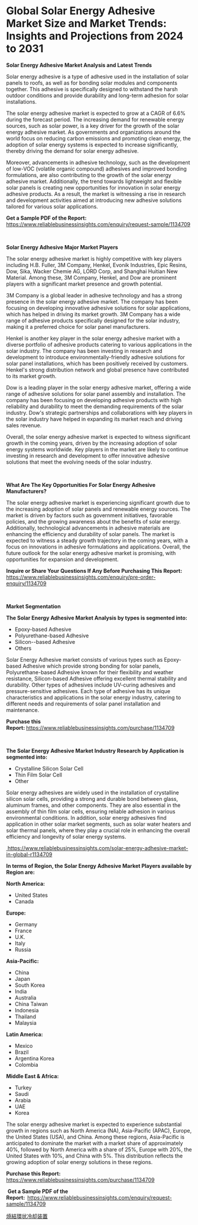 <p><h1>Global Solar Energy Adhesive Market Size and Market Trends: Insights and Projections from 2024 to 2031</h1></p><p><strong>Solar Energy Adhesive Market Analysis and Latest Trends</strong></p>
<p><p>Solar energy adhesive is a type of adhesive used in the installation of solar panels to roofs, as well as for bonding solar modules and components together. This adhesive is specifically designed to withstand the harsh outdoor conditions and provide durability and long-term adhesion for solar installations.</p><p>The solar energy adhesive market is expected to grow at a CAGR of 6.6% during the forecast period. The increasing demand for renewable energy sources, such as solar power, is a key driver for the growth of the solar energy adhesive market. As governments and organizations around the world focus on reducing carbon emissions and promoting clean energy, the adoption of solar energy systems is expected to increase significantly, thereby driving the demand for solar energy adhesive.</p><p>Moreover, advancements in adhesive technology, such as the development of low-VOC (volatile organic compound) adhesives and improved bonding formulations, are also contributing to the growth of the solar energy adhesive market. Additionally, the trend towards lightweight and flexible solar panels is creating new opportunities for innovation in solar energy adhesive products. As a result, the market is witnessing a rise in research and development activities aimed at introducing new adhesive solutions tailored for various solar applications.</p></p>
<p><strong>Get a Sample PDF of the Report:&nbsp;</strong> <a href="https://www.reliablebusinessinsights.com/enquiry/request-sample/1134709">https://www.reliablebusinessinsights.com/enquiry/request-sample/1134709</a></p>
<p>&nbsp;</p>
<p><strong>Solar Energy Adhesive Major Market Players</strong></p>
<p><p>The solar energy adhesive market is highly competitive with key players including H.B. Fuller, 3M Company, Henkel, Evonik Industries, Epic Resins, Dow, Sika, Wacker Chemie AG, LORD Corp, and Shanghai Huitian New Material. Among these, 3M Company, Henkel, and Dow are prominent players with a significant market presence and growth potential.</p><p>3M Company is a global leader in adhesive technology and has a strong presence in the solar energy adhesive market. The company has been focusing on developing innovative adhesive solutions for solar applications, which has helped in driving its market growth. 3M Company has a wide range of adhesive products specifically designed for the solar industry, making it a preferred choice for solar panel manufacturers.</p><p>Henkel is another key player in the solar energy adhesive market with a diverse portfolio of adhesive products catering to various applications in the solar industry. The company has been investing in research and development to introduce environmentally-friendly adhesive solutions for solar panel installations, which has been positively received by customers. Henkel's strong distribution network and global presence have contributed to its market growth.</p><p>Dow is a leading player in the solar energy adhesive market, offering a wide range of adhesive solutions for solar panel assembly and installation. The company has been focusing on developing adhesive products with high reliability and durability to meet the demanding requirements of the solar industry. Dow's strategic partnerships and collaborations with key players in the solar industry have helped in expanding its market reach and driving sales revenue.</p><p>Overall, the solar energy adhesive market is expected to witness significant growth in the coming years, driven by the increasing adoption of solar energy systems worldwide. Key players in the market are likely to continue investing in research and development to offer innovative adhesive solutions that meet the evolving needs of the solar industry.</p></p>
<p>&nbsp;</p>
<p><strong>What Are The Key Opportunities For Solar Energy Adhesive Manufacturers?</strong></p>
<p><p>The solar energy adhesive market is experiencing significant growth due to the increasing adoption of solar panels and renewable energy sources. The market is driven by factors such as government initiatives, favorable policies, and the growing awareness about the benefits of solar energy. Additionally, technological advancements in adhesive materials are enhancing the efficiency and durability of solar panels. The market is expected to witness a steady growth trajectory in the coming years, with a focus on innovations in adhesive formulations and applications. Overall, the future outlook for the solar energy adhesive market is promising, with opportunities for expansion and development.</p></p>
<p><strong>Inquire or Share Your Questions If Any Before Purchasing This Report:</strong> <a href="https://www.reliablebusinessinsights.com/enquiry/pre-order-enquiry/1134709">https://www.reliablebusinessinsights.com/enquiry/pre-order-enquiry/1134709</a></p>
<p>&nbsp;</p>
<p><strong>Market Segmentation</strong></p>
<p><strong>The Solar Energy Adhesive Market Analysis by types is segmented into:</strong></p>
<p><ul><li>Epoxy-based Adhesive</li><li>Polyurethane-based Adhesive</li><li>Silicon--based Adhesive</li><li>Others</li></ul></p>
<p><p>Solar Energy Adhesive market consists of various types such as Epoxy-based Adhesive which provide strong bonding for solar panels, Polyurethane-based Adhesive known for their flexibility and weather resistance, Silicon-based Adhesive offering excellent thermal stability and durability. Other types of adhesives include UV-curing adhesives and pressure-sensitive adhesives. Each type of adhesive has its unique characteristics and applications in the solar energy industry, catering to different needs and requirements of solar panel installation and maintenance.</p></p>
<p><strong>Purchase this Report:&nbsp;</strong><a href="https://www.reliablebusinessinsights.com/purchase/1134709">https://www.reliablebusinessinsights.com/purchase/1134709</a></p>
<p>&nbsp;</p>
<p><strong>The Solar Energy Adhesive Market Industry Research by Application is segmented into:</strong></p>
<p><ul><li>Crystalline Silicon Solar Cell</li><li>Thin Film Solar Cell</li><li>Other</li></ul></p>
<p><p>Solar energy adhesives are widely used in the installation of crystalline silicon solar cells, providing a strong and durable bond between glass, aluminum frames, and other components. They are also essential in the assembly of thin film solar cells, ensuring reliable adhesion in various environmental conditions. In addition, solar energy adhesives find application in other solar market segments, such as solar water heaters and solar thermal panels, where they play a crucial role in enhancing the overall efficiency and longevity of solar energy systems.</p></p>
<p><a href="https://www.reliablebusinessinsights.com/solar-energy-adhesive-market-in-global-r1134709">&nbsp;https://www.reliablebusinessinsights.com/solar-energy-adhesive-market-in-global-r1134709</a></p>
<p><strong>In terms of Region, the Solar Energy Adhesive Market Players available by Region are:</strong></p>
<p>
    <p> <strong> North America: </strong>
        <ul>
            <li>United States</li>
            <li>Canada</li>
        </ul>
        </p> 
    <p> <strong> Europe: </strong>
        <ul>
            <li>Germany</li>
            <li>France</li>
            <li>U.K.</li>
            <li>Italy</li>
            <li>Russia</li>
        </ul>
        </p> 
    <p> <strong> Asia-Pacific: </strong>
        <ul>
            <li>China</li>
            <li>Japan</li>
            <li>South Korea</li>
            <li>India</li>
            <li>Australia</li>
            <li>China Taiwan</li>
            <li>Indonesia</li>
            <li>Thailand</li>
            <li>Malaysia</li>
        </ul>
        </p> 
    <p> <strong> Latin America: </strong>
        <ul>
            <li>Mexico</li>
            <li>Brazil</li>
            <li>Argentina Korea</li>
            <li>Colombia</li>
        </ul>
        </p> 
    <p> <strong> Middle East & Africa: </strong>
        <ul>
            <li>Turkey</li>
            <li>Saudi</li>
            <li>Arabia</li>
            <li>UAE</li>
            <li>Korea</li>
        </ul>
    </p>
    </p>
<p><p>The solar energy adhesive market is expected to experience substantial growth in regions such as North America (NA), Asia-Pacific (APAC), Europe, the United States (USA), and China. Among these regions, Asia-Pacific is anticipated to dominate the market with a market share of approximately 40%, followed by North America with a share of 25%, Europe with 20%, the United States with 10%, and China with 5%. This distribution reflects the growing adoption of solar energy solutions in these regions.</p></p>
<p><strong>Purchase this Report: </strong><a href="https://www.reliablebusinessinsights.com/purchase/1134709">https://www.reliablebusinessinsights.com/purchase/1134709</a></p>
<p>&nbsp;<strong>Get a Sample PDF of the Report:&nbsp;&nbsp;</strong><a href="https://www.reliablebusinessinsights.com/enquiry/request-sample/1134709">https://www.reliablebusinessinsights.com/enquiry/request-sample/1134709</a></p>
<p><strong></strong></p>
<p><p><a href="https://github.com/GiovaniLeannon/Market-Research-Report-List-1/blob/main/1484279104259.md">焼結環状冷却装置</a></p></p>